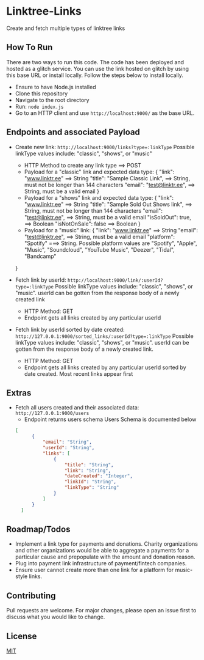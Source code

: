 # Linktree-Links
Create and fetch multiple types of linktree links

## How To Run
There are two ways to run this code. The code has been deployed and hosted as a glitch service. You can use the link hosted on glitch by using this base URL or install locally. Follow the steps below to install locally.
- Ensure to have Node.js installed
- Clone this repository
- Navigate to the root directory
- Run: ```node index.js```
- Go to an HTTP client and use ```http://localhost:9000/``` as the base URL.


## Endpoints and associated Payload
- Create new link: ```http://localhost:9000/links?type=:linkType``` Possible linkType values include: "classic", "shows", or "music"
  - HTTP Method to create any link type ==> POST
  - Payload for a "classic" link and expected data type: {
    "link": "www.linktr.ee" ==> String
    "title": "Sample Classic Link", ==> String, must not be longer than 144 characters
    "email": "test@linktr.ee", ==> String, must be a valid email
   }
  - Payload for a "shows" link and expected data type: {
    "link": "www.linktr.ee" ==> String
    "title": "Sample Sold Out Shows link", ==> String, must not be longer than 144 characters
    "email": "test@linktr.ee", ==> String, must be a valid email
    "isSoldOut": true, ==> Boolean
    "isNotOnSale": false ==> Boolean
   }
  - Payload for a "music" link: {
    "link": "www.linktr.ee" ==> String
    "email": "test@linktr.ee", ==> String, must be a valid email
    "platform": "Spotify" ===> String. Possible platform values are "Spotify", "Apple", "Music", "Soundcloud", "YouTube Music", "Deezer", "Tidal", "Bandcamp"
    
   }
- Fetch link by userId: ```http://localhost:9000/link/:userId?type=:linkType``` Possible linkType values include: "classic", "shows", or "music". userId can be gotten from the response body of a newly created link
  - HTTP Method: GET
  - Endpoint gets all links created by any particular userId
  
- Fetch link by userId sorted by date created: ```http://127.0.0.1:9000/sorted_links/:userId?type=:linkType``` Possible linkType values include: "classic", "shows", or "music". userId can be gotten from the response body of a newly created link.
  - HTTP Method: GET
  - Endpoint gets all links created by any particular userId sorted by date created. Most recent links appear first
  
## Extras
- Fetch all users created and their associated data: ```http://127.0.0.1:9000/users```
  - Endpoint returns users schema
  Users Schema is documented below
  ```JSON
  [
        {
            "email": "String",
            "userId": "String",
            "links": [
                {
                    "title": "String",
                    "link": "String",
                    "dateCreated": "Integer",
                    "linkId": "String",
                    "linkType": "String"
                }
            ]
        }
    ]
  ```

## Roadmap/Todos
- Implement a link type for payments and donations. Charity organizations and other organizations would be able to aggregate a payments for a particular cause and prepopulate with the amount and donation reason.
- Plug into payment link infrastructure of payment/fintech companies.
- Ensure user cannot create more than one link for a platform for music-style links.

## Contributing
Pull requests are welcome. For major changes, please open an issue first to discuss what you would like to change.

## License
[MIT](https://choosealicense.com/licenses/mit/)
